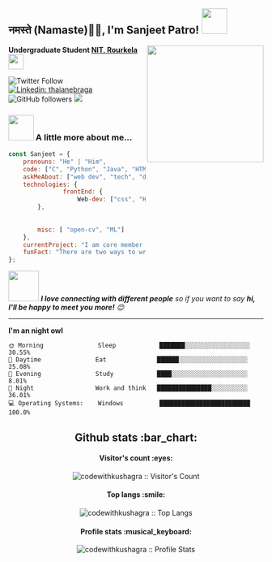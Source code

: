 <h2>नमस्ते (Namaste)🙏🏻, I'm Sanjeet Patro! <img src="https://media.giphy.com/media/12oufCB0MyZ1Go/giphy.gif" width="50"></h2>
<img align='right' src="https://media.giphy.com/media/M9gbBd9nbDrOTu1Mqx/giphy.gif" width="230">
<p><b>Undergraduate Student  <a href="https://www.nitrkl.ac.in/">NIT, Rourkela</a><img src="https://media.giphy.com/media/WUlplcMpOCEmTGBtBW/giphy.gif" width="30"> 
</b></p>

![Twitter Follow](https://img.shields.io/twitter/follow/Sanjeetpatro1?label=Follow)
[![Linkedin: thaianebraga](https://img.shields.io/badge/sanjeet-patro-6a1067202?style=flat-square&logo=Linkedin&logoColor=white&link=https://www.linkedin.com/in/sanjeet-patro-6a1067202/)](https://www.linkedin.com/in/sanjeet-patro-6a1067202/)
![GitHub followers](https://img.shields.io/github/followers/sanjeet-crypto?label=Follow&style=social)
![](https://visitor-badge.glitch.me/badge?page_id=sanjeet-crypto.sanjeet-crypto)

### <img src="https://media.giphy.com/media/VgCDAzcKvsR6OM0uWg/giphy.gif" width="50"> A little more about me...  

```javascript
const Sanjeet = {
    pronouns: "He" | "Him",
    code: ["C", "Python", "Java", "HTML", "CSS"],
    askMeAbout: ["web dev", "tech", "design" ,"robotics"],
    technologies: {
               frontEnd: {
                   Web-dev: ["css", "HTML"]
        },
        
        
        misc: [ "open-cv", "ML"]
    },
    currentProject: "I am core member at Hackodisha hackathon NIT Rourkela",
    funFact: "There are two ways to write error-free programs; only the third one works"
};
```

<img src="https://media.giphy.com/media/LnQjpWaON8nhr21vNW/giphy.gif" width="60"> <em><b>I love connecting with different people</b> so if you want to say <b>hi, I'll be happy to meet you more!</b> 😊</em>

---

<!--START_SECTION:waka-->
**I'm an night owl** 

```text
🌞 Morning               Sleep            ███████░░░░░░░░░░░░░░░░░░   30.55% 
🌆 Daytime               Eat              ██████░░░░░░░░░░░░░░░░░░░   25.08% 
🌃 Evening               Study            ████░░░░░░░░░░░░░░░░░░░░░   8.01% 
🌙 Night                 Work and think   ███████████████░░░░░░░░░░   36.01%
💻 Operating Systems:    Windows          █████████████████████████   100.0%
```
<!--END_SECTION:waka-->


<h2 align="center">Github stats :bar_chart:</h2>

<h4 align="center">Visitor's count :eyes:</h4>

<p align="center"><img src="https://profile-counter.glitch.me/{codewithkushagra}/count.svg" alt="codewithkushagra :: Visitor's Count" /></p>

<h4 align="center">Top langs :smile:</h4>

<p align="center"><img src="https://github-readme-stats.vercel.app/api/top-langs/?username=codewithkushagra&langs_count=10&theme=tokyonight&layout=compact" alt="codewithkushagra :: Top Langs" /></p>

<h4 align="center">Profile stats :musical_keyboard:</h4>

<p align="center"><img src="https://github-readme-stats.vercel.app/api?username=codewithkushagra&show_icons=true&theme=synthwave" alt="codewithkushagra :: Profile Stats" /></p>

